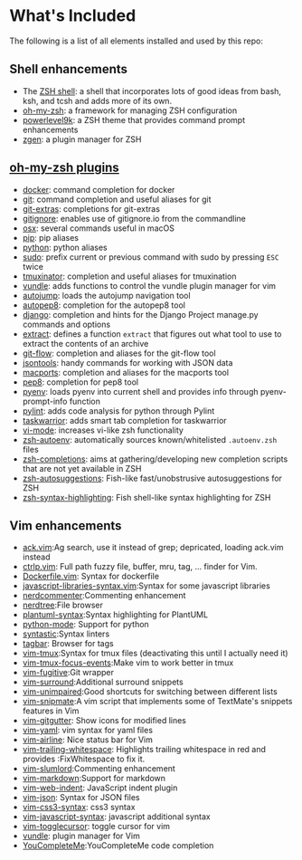 # What's Included
The following is a list of all elements installed and used by this repo:

## Shell enhancements
* The [ZSH shell](https://www.zsh.org/): a shell that incorporates lots of good ideas from bash, ksh, and tcsh and adds more of its own.
* [oh-my-zsh](https://github.com/robbyrussell/oh-my-zsh): a framework for managing ZSH configuration
* [powerlevel9k](https://github.com/bhilburn/powerlevel9k): a ZSH theme that provides command prompt enhancements
* [zgen](https://github.com/tarjoilija/zgen): a plugin manager for ZSH

## [oh-my-zsh plugins](https://github.com/robbyrussell/oh-my-zsh/tree/master/plugins)
* [docker](https://github.com/robbyrussell/oh-my-zsh/tree/master/plugins/docker): command completion for docker
* [git](https://github.com/robbyrussell/oh-my-zsh/tree/master/plugins/git): command completion and useful aliases for git
* [git-extras](https://github.com/robbyrussell/oh-my-zsh/tree/master/plugins/git-extras): completions for git-extras
* [gitignore](https://github.com/robbyrussell/oh-my-zsh/tree/master/plugins/gitignore): enables use of gitignore.io from the commandline
* [osx](https://github.com/robbyrussell/oh-my-zsh/tree/master/plugins/osx): several commands useful in macOS
* [pip](https://github.com/robbyrussell/oh-my-zsh/tree/master/plugins/pip): pip aliases
* [python](https://github.com/robbyrussell/oh-my-zsh/tree/master/plugins/python): python aliases
* [sudo](https://github.com/robbyrussell/oh-my-zsh/tree/master/plugins/sudo): prefix current or previous command with sudo by pressing ``ESC`` twice
* [tmuxinator](https://github.com/robbyrussell/oh-my-zsh/tree/master/plugins/tmuxinator): completion and useful aliases for tmuxination
* [vundle](https://github.com/robbyrussell/oh-my-zsh/tree/master/plugins/vundle): adds functions to control the vundle plugin manager for vim
* [autojump](https://github.com/robbyrussell/oh-my-zsh/tree/master/plugins/autojump): loads the autojump navigation tool
* [autopep8](https://github.com/robbyrussell/oh-my-zsh/tree/master/plugins/autopep8): completion for the autopep8 tool
* [django](https://github.com/robbyrussell/oh-my-zsh/tree/master/plugins/django): completion and hints for the Django Project manage.py commands and options
* [extract](https://github.com/robbyrussell/oh-my-zsh/tree/master/plugins/extract): defines a function ``extract`` that figures out what tool to use to extract the contents of an archive
* [git-flow](https://github.com/robbyrussell/oh-my-zsh/tree/master/plugins/git-flow): completion and aliases for the git-flow tool
* [jsontools](https://github.com/robbyrussell/oh-my-zsh/tree/master/plugins/jsontools): handy commands for working with JSON data
* [macports](https://github.com/robbyrussell/oh-my-zsh/tree/master/plugins/macports): completion and aliases for the macports tool
* [pep8](https://github.com/robbyrussell/oh-my-zsh/tree/master/plugins/pep8): completion for pep8 tool
* [pyenv](https://github.com/robbyrussell/oh-my-zsh/tree/master/plugins/pyenv): loads pyenv into current shell and provides info through pyenv-prompt-info function
* [pylint](https://github.com/robbyrussell/oh-my-zsh/tree/master/plugins/pylint): adds code analysis for python through Pylint
* [taskwarrior](https://github.com/robbyrussell/oh-my-zsh/tree/master/plugins/taskwarrior): adds smart tab completion for taskwarrior
* [vi-mode](https://github.com/robbyrussell/oh-my-zsh/tree/master/plugins/vi-mode): increases vi-like zsh functionality
* [zsh-autoenv](https://github.com/Tarrasch/zsh-autoenv): automatically sources known/whitelisted ``.autoenv.zsh`` files
* [zsh-completions](https://github.com/zsh-users/zsh-completions): aims at gathering/developing new completion scripts that are not yet available in ZSH
* [zsh-autosuggestions](https://github.com/zsh-users/zsh-autosuggestions): Fish-like fast/unobstrusive autosuggestions for ZSH
* [zsh-syntax-highlighting](https://github.com/zsh-users/zsh-syntax-highlighting): Fish shell-like syntax highlighting for ZSH

## Vim enhancements
* [ack.vim](https://github.com/mileszs/ack.vim):Ag search, use it instead of grep; depricated, loading ack.vim instead
* [ctrlp.vim](http://kien.github.io/ctrlp.vim/): Full path fuzzy file, buffer, mru, tag, ... finder for Vim.
* [Dockerfile.vim](https://github.com/ekalinin/Dockerfile.vim): Syntax for dockerfile
* [javascript-libraries-syntax.vim](https://github.com/othree/javascript-libraries-syntax.vim):Syntax for some javascript libraries
* [nerdcommenter](https://github.com/scrooloose/nerdcommenter):Commenting enhancement
* [nerdtree](https://github.com/scrooloose/nerdtree):File browser
* [plantuml-syntax](https://github.com/scrooloose/plantuml-syntax):Syntax highlighting for PlantUML
* [python-mode](https://github.com/python-mode/python-mode): Support for python
* [syntastic](https://github.com/vim-syntastic/syntastic):Syntax linters
* [tagbar](https://github.com/majutsushi/tagbar): Browser for tags
* [vim-tmux](https://github.com/tmux-plugins/vim-tmux):Syntax for tmux files (deactivating this until I actually need it)
* [vim-tmux-focus-events](https://github.com/tmux-plugins/vim-tmux):Make vim to work better in tmux
* [vim-fugitive](https://github.com/tpope/vim-fugitive):Git wrapper
* [vim-surround](https://github.com/tpope/vim-surround):Additional surround snippets
* [vim-unimpaired](https://github.com/tpope/vim-unimpaired):Good shortcuts for switching between different lists
* [vim-snipmate](https://github.com/garbas/vim-snipmate):A vim script that implements some of TextMate's snippets features in Vim
* [vim-gitgutter](https://github.com/airblade/vim-gitgutter): Show icons for modified lines
* [vim-yaml](https://github.com/avakhov/vim-yaml): vim syntax for yaml files
* [vim-airline](https://github.com/bling/vim-airline): Nice status bar for Vim
* [vim-trailing-whitespace](https://github.com/bronson/vim-trailing-whitespace): Highlights trailing whitespace in red and provides :FixWhitespace to fix it.
* [vim-slumlord](https://github.com/scrooloose/vim-slumlord):Commenting enhancement
* [vim-markdown](https://github.com/plasticboy/vim-markdown):Support for markdown
* [vim-web-indent](https://github.com/lukaszb/vim-web-indent): JavaScript indent plugin
* [vim-json](https://github.com/elzr/vim-json): Syntax for JSON files
* [vim-css3-syntax](https://github.com/hail2u/vim-css3-syntax): css3 syntax
* [vim-javascript-syntax](https://github.com/jelera/vim-javascript-syntax): javascript additional syntax
* [vim-togglecursor](https://github.com/jszakmeister/vim-togglecursor): toggle cursor for vim
* [vundle](https://github.com/VundleVim/Vundle.vim): plugin manager for Vim
* [YouCompleteMe](https://github.com/Valloric/YouCompleteMe):YouCompleteMe code completion
